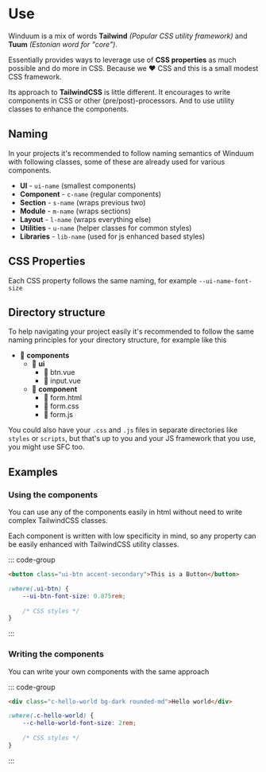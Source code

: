 # Use

Winduum is a mix of words **Tailwind** _(Popular CSS utility framework)_ and **Tuum** _(Estonian word for "core")_.

Essentially provides ways to leverage use of **CSS properties** as much possible and do more in CSS. Because we ❤️ CSS and this is a small modest CSS framework.

Its approach to **TailwindCSS** is little different. It encourages to write components in CSS or other (pre/post)-processors.
And to use utility classes to enhance the components.

## Naming

In your projects it's recommended to follow naming semantics of Winduum with following classes, some of these are already used for various components.

* **UI** - `ui-name` (smallest components)
* **Component** - `c-name` (regular components)
* **Section** - `s-name` (wraps previous two)
* **Module** - `m-name` (wraps sections)
* **Layout** - `l-name` (wraps everything else)
* **Utilities** - `u-name` (helper classes for common styles)
* **Libraries** - `lib-name` (used for js enhanced based styles)

## CSS Properties

Each CSS property follows the same naming, for example `--ui-name-font-size`

## Directory structure

To help navigating your project easily it's recommended to follow the same naming principles for your directory structure, for example like this

* 📁 **components**
    * 📁 **ui**
        * 📄 btn.vue
        * 📄 input.vue
    * 📁 **component**
        * 📄 form.html
        * 📄 form.css
        * 📄 form.js


You could also have your `.css` and `.js` files in separate directories like `styles` or `scripts`, but that's up to you and your JS framework that you use, you might use SFC too.

## Examples

### Using the components

You can use any of the components easily in html without need to write complex TailwindCSS classes.

Each component is written with low specificity in mind, so any property can be easily enhanced with TailwindCSS utility classes.

::: code-group
```html
<button class="ui-btn accent-secondary">This is a Button</button>
```
```css
:where(.ui-btn) {
    --ui-btn-font-size: 0.875rem;
    
    /* CSS styles */
}
```
:::

### Writing the components

You can write your own components with the same approach

::: code-group
```html
<div class="c-hello-world bg-dark rounded-md">Hello world</div>
```
```css
:where(.c-hello-world) {
    --c-hello-world-font-size: 2rem;
    
    /* CSS styles */
}
```
:::
